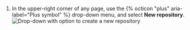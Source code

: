 1. In the upper-right corner of any page, use the {% octicon "plus" aria-label="Plus symbol" %} drop-down menu, and select **New repository**.
   ![Drop-down with option to create a new repository](/assets/images/help/repository/repo-create.png)
